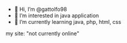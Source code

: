 - 👋 Hi, I’m @gattolfo98
- 👀 I’m interested in java application 
- 🌱 I’m currently learning java, php, html, css

my site: "not currently online"
